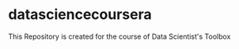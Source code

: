 datasciencecoursera
===================

This Repository is created for the course of Data Scientist's Toolbox
